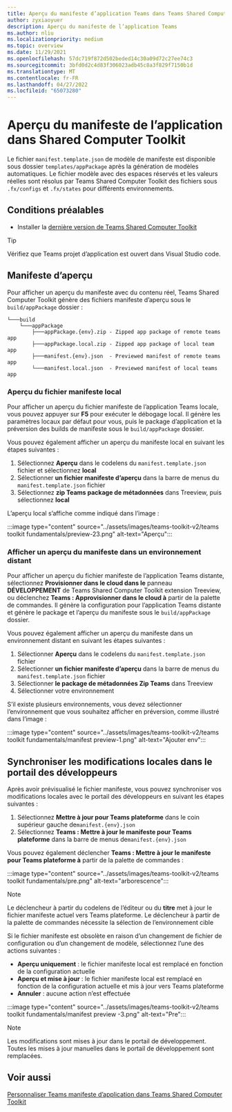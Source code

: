 ```yaml
---
title: Aperçu du manifeste d’application Teams dans Teams Shared Computer Toolkit
author: zyxiaoyuer
description: Aperçu du manifeste de l’application Teams
ms.author: nliu
ms.localizationpriority: medium
ms.topic: overview
ms.date: 11/29/2021
ms.openlocfilehash: 57dc719f872d502beded14c30a09d72c27ee74c3
ms.sourcegitcommit: 3bfd0d2c4d83f306023adb45c8a3f829f7150b1d
ms.translationtype: MT
ms.contentlocale: fr-FR
ms.lasthandoff: 04/27/2022
ms.locfileid: "65073280"
---
```

# <a name="preview-app-manifest-in-toolkit"></a>Aperçu du manifeste de l’application dans Shared Computer Toolkit

Le fichier `manifest.template.json` de modèle de manifeste est disponible sous dossier `templates/appPackage` après la génération de modèles automatiques. Le fichier modèle avec des espaces réservés et les valeurs réelles sont résolus par Teams Shared Computer Toolkit des fichiers sous `.fx/configs` et `.fx/states` pour différents environnements.

## <a name="prerequisite"></a>Conditions préalables

* Installer la [dernière version de Teams Shared Computer Toolkit](https://marketplace.visualstudio.com/items?itemName=TeamsDevApp.ms-teams-vscode-extension)

> [!TIP]
> Vérifiez que Teams projet d’application est ouvert dans Visual Studio code.

## <a name="preview-manifest"></a>Manifeste d’aperçu

Pour afficher un aperçu du manifeste avec du contenu réel, Teams Shared Computer Toolkit génère des fichiers manifeste d’aperçu sous le `build/appPackage` dossier :

```text
└───build
    └───appPackage
        ├───appPackage.{env}.zip - Zipped app package of remote teams app
        ├───appPackage.local.zip - Zipped app package of local team app
        ├───manifest.{env}.json  - Previewed manifest of remote teams app
        └───manifest.local.json  - Previewed manifest of local teams app
```

### <a name="preview-local-manifest-file"></a>Aperçu du fichier manifeste local

Pour afficher un aperçu du fichier manifeste de l’application Teams locale, vous pouvez appuyer sur **F5** pour exécuter le débogage local. Il génère les paramètres locaux par défaut pour vous, puis le package d’application et la préversion des builds de manifeste sous le `build/appPackage` dossier.

Vous pouvez également afficher un aperçu du manifeste local en suivant les étapes suivantes :

1. Sélectionnez **Aperçu** dans le codelens du `manifest.template.json` fichier et sélectionnez **local**
2. Sélectionner **un fichier manifeste d’aperçu** dans la barre de menus du `manifest.template.json` fichier
3. Sélectionnez **zip Teams package de métadonnées** dans Treeview, puis sélectionnez **local**

L’aperçu local s’affiche comme indiqué dans l’image :

:::image type="content" source="../assets/images/teams-toolkit-v2/teams toolkit fundamentals/preview-23.png" alt-text="Aperçu":::

### <a name="preview-manifest-in-remote-environment"></a>Afficher un aperçu du manifeste dans un environnement distant

Pour afficher un aperçu du fichier manifeste de l’application Teams distante, sélectionnez **Provisionner dans le cloud dans le** panneau **DÉVELOPPEMENT** de Teams Shared Computer Toolkit extension Treeview, ou déclenchez **Teams : Approvisionner dans le cloud à** partir de la palette de commandes. Il génère la configuration pour l’application Teams distante et génère le package et l’aperçu du manifeste sous le `build/appPackage` dossier.

Vous pouvez également afficher un aperçu du manifeste dans un environnement distant en suivant les étapes suivantes :

1. Sélectionner **Aperçu** dans le codelens du `manifest.template.json` fichier
2. Sélectionner **un fichier manifeste d’aperçu** dans la barre de menus du `manifest.template.json` fichier
3. Sélectionner **le package de métadonnées Zip Teams** dans Treeview
4. Sélectionner votre environnement

S’il existe plusieurs environnements, vous devez sélectionner l’environnement que vous souhaitez afficher en préversion, comme illustré dans l’image :

:::image type="content" source="../assets/images/teams-toolkit-v2/teams toolkit fundamentals/manifest preview-1.png" alt-text="Ajouter env":::

## <a name="sync-local-changes-to-developer-portal"></a>Synchroniser les modifications locales dans le portail des développeurs

Après avoir prévisualisé le fichier manifeste, vous pouvez synchroniser vos modifications locales avec le portail des développeurs en suivant les étapes suivantes :

1. Sélectionnez **Mettre à jour pour Teams plateforme** dans le coin supérieur gauche de`manifest.{env}.json`
2. Sélectionnez **Teams : Mettre à jour le manifeste pour Teams plateforme** dans la barre de menus de`manifest.{env}.json`

 Vous pouvez également déclencher **Teams : Mettre à jour le manifeste pour Teams plateforme à** partir de la palette de commandes :

   :::image type="content" source="../assets/images/teams-toolkit-v2/teams toolkit fundamentals/pre.png" alt-text="arborescence":::

> [!NOTE]
> Le déclencheur à partir du codelens de l’éditeur ou du **titre** met à jour le fichier manifeste actuel vers Teams plateforme. Le déclencheur à partir de la palette de commandes nécessite la sélection de l’environnement cible

  

Si le fichier manifeste est obsolète en raison d’un changement de fichier de configuration ou d’un changement de modèle, sélectionnez l’une des actions suivantes :

* **Aperçu uniquement** : le fichier manifeste local est remplacé en fonction de la configuration actuelle
* **Aperçu et mise à jour** : le fichier manifeste local est remplacé en fonction de la configuration actuelle et mis à jour vers Teams plateforme
* **Annuler** : aucune action n’est effectuée

:::image type="content" source="../assets/images/teams-toolkit-v2/teams toolkit fundamentals/manifest preview -3.png" alt-text="Pre":::



> [!NOTE]
> Les modifications sont mises à jour dans le portail de développement. Toutes les mises à jour manuelles dans le portail de développement sont remplacées.

## <a name="see-also"></a>Voir aussi

[Personnaliser Teams manifeste d’application dans Teams Shared Computer Toolkit](TeamsFx-manifest-customization.md)
